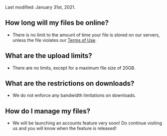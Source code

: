 Last modified: January 31st, 2021.

## How long will my files be online?

- There is no limit to the amount of time your file is stored on our servers,
  unless the file violates our [Terms of Use](/terms).

## What are the upload limits?

- There are no limits, except for a maximum file size of 20GB.

## What are the restrictions on downloads?

- We do not enforce any bandwidth limitations on downloads.

## How do I manage my files?

- We will be launching an accounts feature very soon! Do continue visiting us
  and you will know when the feature is released!

